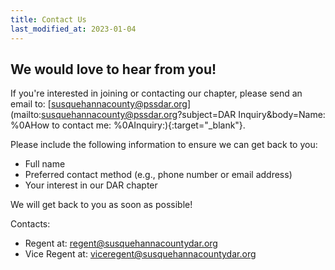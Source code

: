 ```yaml
---
title: Contact Us
last_modified_at: 2023-01-04
---
```


## We would love to hear from you!

If you're interested in joining or contacting our chapter, please send an email to: [susquehannacounty@pssdar.org](mailto:susquehannacounty@pssdar.org?subject=DAR Inquiry&body=Name: <name>%0AHow to contact me: <phone number or email>%0AInquiry:){:target="_blank"}.


Please include the following information to ensure we can get back to you:
 * Full name
 * Preferred contact method (e.g., phone number or email address)
 * Your interest in our DAR chapter

We will get back to you as soon as possible!

Contacts:
 * Regent at: [regent@susquehannacountydar.org](mailto:regent@susquehannacountydar.org)
 * Vice Regent at: [viceregent@susquehannacountydar.org](mailto:viceregent@susquehannacountydar.org)
